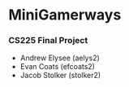 # MiniGamerways
### CS225 Final Project
- Andrew Elysee (aelys2)
- Evan Coats (efcoats2)
- Jacob Stolker (stolker2)

